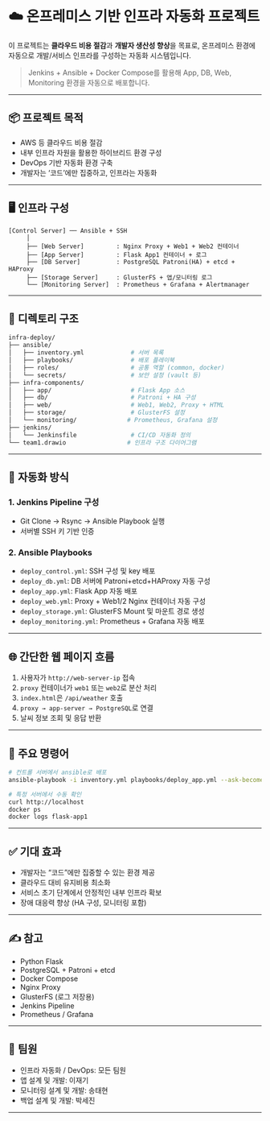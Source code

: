 # ☁️ 온프레미스 기반 인프라 자동화 프로젝트

이 프로젝트는 **클라우드 비용 절감**과 **개발자 생산성 향상**을 목표로, 온프레미스 환경에 자동으로 개발/서비스 인프라를 구성하는 자동화 시스템입니다.

> Jenkins + Ansible + Docker Compose를 활용해 App, DB, Web, Monitoring 환경을 자동으로 배포합니다.

---

## 📦 프로젝트 목적

- AWS 등 클라우드 비용 절감
- 내부 인프라 자원을 활용한 하이브리드 환경 구성
- DevOps 기반 자동화 환경 구축
- 개발자는 ‘코드’에만 집중하고, 인프라는 자동화

---

## 🖥️ 인프라 구성

```
[Control Server] ── Ansible + SSH
     │
     ├── [Web Server]         : Nginx Proxy + Web1 + Web2 컨테이너
     ├── [App Server]         : Flask App1 컨테이너 + 로그
     ├── [DB Server]          : PostgreSQL Patroni(HA) + etcd + HAProxy
     ├── [Storage Server]     : GlusterFS + 앱/모니터링 로그
     └── [Monitoring Server]  : Prometheus + Grafana + Alertmanager
```

---

## 📁 디렉토리 구조

```bash
infra-deploy/
├── ansible/
│   ├── inventory.yml             # 서버 목록
│   ├── playbooks/                # 배포 플레이북
│   ├── roles/                    # 공통 역할 (common, docker)
│   └── secrets/                  # 보안 설정 (vault 등)
├── infra-components/
│   ├── app/                      # Flask App 소스
│   ├── db/                       # Patroni + HA 구성
│   ├── web/                      # Web1, Web2, Proxy + HTML
│   ├── storage/                  # GlusterFS 설정
│   └── monitoring/              # Prometheus, Grafana 설정
├── jenkins/
│   └── Jenkinsfile               # CI/CD 자동화 정의
└── team1.drawio                 # 인프라 구조 다이어그램
```

---

## 🚀 자동화 방식

### 1. Jenkins Pipeline 구성
- Git Clone → Rsync → Ansible Playbook 실행
- 서버별 SSH 키 기반 인증

### 2. Ansible Playbooks
- `deploy_control.yml`: SSH 구성 및 key 배포
- `deploy_db.yml`: DB 서버에 Patroni+etcd+HAProxy 자동 구성
- `deploy_app.yml`: Flask App 자동 배포
- `deploy_web.yml`: Proxy + Web1/2 Nginx 컨테이너 자동 구성
- `deploy_storage.yml`: GlusterFS Mount 및 마운트 경로 생성
- `deploy_monitoring.yml`: Prometheus + Grafana 자동 배포

---

## 🌐 간단한 웹 페이지 흐름

1. 사용자가 `http://web-server-ip` 접속
2. `proxy` 컨테이너가 `web1` 또는 `web2`로 분산 처리
3. `index.html`은 `/api/weather` 호출
4. `proxy → app-server → PostgreSQL`로 연결
5. 날씨 정보 조회 및 응답 반환

---

## 🧪 주요 명령어

```bash
# 컨트롤 서버에서 ansible로 배포
ansible-playbook -i inventory.yml playbooks/deploy_app.yml --ask-become-pass

# 특정 서버에서 수동 확인
curl http://localhost
docker ps
docker logs flask-app1
```

---

## ✅ 기대 효과

- 개발자는 “코드”에만 집중할 수 있는 환경 제공
- 클라우드 대비 유지비용 최소화
- 서비스 초기 단계에서 안정적인 내부 인프라 확보
- 장애 대응력 향상 (HA 구성, 모니터링 포함)

---

## ✍️ 참고

- Python Flask
- PostgreSQL + Patroni + etcd
- Docker Compose
- Nginx Proxy
- GlusterFS (로그 저장용)
- Jenkins Pipeline
- Prometheus / Grafana

---

## 🤝 팀원

- 인프라 자동화 / DevOps: 모든 팀원
- 앱 설계 및 개발: 이재기
- 모니터링 설계 및 개발: 송태현
- 백업 설계 및 개발: 박세진

---

